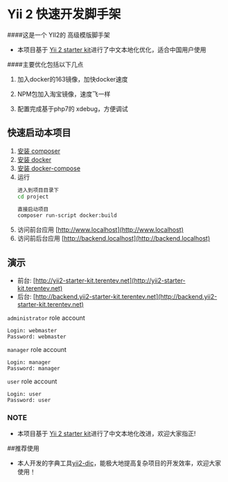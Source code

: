 # Yii 2 快速开发脚手架


####这是一个 YII2的 高级模版脚手架

- 本项目基于  [Yii 2 starter kit](https://github.com/trntv/yii2-starter-kit)进行了中文本地化优化，适合中国用户使用

####主要优化包括以下几点

1. 加入docker的163镜像，加快docker速度

2. NPM包加入淘宝镜像，速度飞一样

3. 配置完成基于php7的 xdebug，方便调试



## 快速启动本项目
1. [安装 composer](https://getcomposer.org)
2. [安装 docker](https://docs.docker.com/install/)
3. [安装 docker-compose](https://docs.docker.com/compose/install/)
4. 运行
    ```bash
    进入到项目目录下
    cd project
    
    直接启动项目
    composer run-script docker:build
    
    ```
5. 访问前台应用 [http://www.localhost](http://www.localhost)
6. 访问前后台应用 [http://backend.localhost](http://backend.localhost)


## 演示
- 前台: [http://yii2-starter-kit.terentev.net](http://yii2-starter-kit.terentev.net)
- 后台: [http://backend.yii2-starter-kit.terentev.net](http://backend.yii2-starter-kit.terentev.net)

`administrator` role account
```
Login: webmaster
Password: webmaster
```

`manager` role account
```
Login: manager
Password: manager
```

`user` role account
```
Login: user
Password: user
```

### NOTE
- 本项目基于  [Yii 2 starter kit](https://github.com/trntv/yii2-starter-kit)进行了中文本地化改进，欢迎大家指正!

##推荐使用
- 本人开发的字典工具[yii2-dic](https://github.com/ciniran/yii2-dic)，能极大地提高复杂项目的开发效率，欢迎大家使用！
